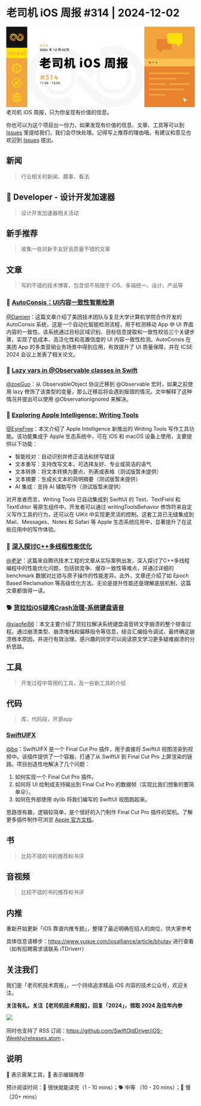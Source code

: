 # 老司机 iOS 周报 #314 | 2024-12-02

![ios-weekly](https://github.com/SwiftOldDriver/iOS-Weekly/blob/master/assets/weekly-header/314.jpg?raw=true)
老司机 iOS 周报，只为你呈现有价值的信息。

你也可以为这个项目出一份力，如果发现有价值的信息、文章、工具等可以到 [Issues](https://github.com/SwiftOldDriver/iOS-Weekly/issues) 里提给我们，我们会尽快处理。记得写上推荐的理由哦。有建议和意见也欢迎到 [Issues](https://github.com/SwiftOldDriver/iOS-Weekly/issues) 提出。

## 新闻

> 行业相关的新闻、趣事、看法

##  Developer - 设计开发加速器

> 设计开发加速器相关活动

## 新手推荐

> 收集一些对新手友好且质量不错的文章

## 文章

> 写的不错的技术博客，包含但不局限于 iOS、多端统一、设计、产品等

### 🐎 [AutoConsis：UI内容一致性智能检测](https://mp.weixin.qq.com/s/VwnnYnyo9sCDdUuG4Mu1kQ)

[@Damien](https://github.com/ZengyiMa)：这篇文章介绍了美团技术团队与复旦大学计算机学院合作开发的 AutoConsis 系统，这是一个自动化智能检测流程，用于检测移动 App 中 UI 界面内容的一致性。该系统通过目标区域识别、目标信息提取和一致性校验三个关键步骤，实现了低成本、高泛化性和高置信度的 UI 内容一致性检测。AutoConsis 在美团 App 的多类营销业务场景中得到应用，有效提升了 UI 质量保障，并在 ICSE 2024 会议上发表了相关论文。

### 🐎 [Lazy vars in @Observable classes in Swift](https://nilcoalescing.com/blog/LazyVarsInObservableClasses/)

[@zoeGuo](https://github.com/zoeGuo)：从 ObservableObject 协议迁移到 @Observable 宏时，如果之前使用 lazy 修饰了该类型的变量，那么迁移后将会遇到报错的情况。文中解释了这种情况并提出可以使用 @ObservationIgnored 来解决。

### 🐎 [Exploring Apple Intelligence: Writing Tools](https://www.createwithswift.com/exploring-apple-intelligence-writing-tools)

[@EyreFree](https://github.com/EyreFree)：本文介绍了 Apple Intelligence 新推出的 Writing Tools 写作工具功能。该功能集成于 Apple 生态系统中，可在 iOS 和 macOS 设备上使用，主要提供以下功能：

- 智能校对：自动识别并修正语法和拼写错误
- 文本重写：支持改写文本，可选择友好、专业或简洁的语气
- 文本转换：将文本转换为要点、列表或表格（测试版暂未提供）
- 文本摘要：生成长文本的简明摘要（测试版暂未提供）
- AI 集成：支持 AI 辅助写作（测试版暂未提供）

对开发者而言，Writing Tools 已自动集成到 SwiftUI 的 Text、TextField 和 TextEditor 等原生组件中。开发者可以通过 writingToolsBehavior 修饰符来自定义写作工具的行为，还可以在 UIKit 中实现更灵活的控制。这套工具已无缝集成到 Mail、Messages、Notes 和 Safari 等 Apple 生态系统应用中，显著提升了在这些应用中的写作体验。

### 🐎 [深入探讨C++多线程性能优化](https://mp.weixin.qq.com/s/18TujefnTj-17GuNgmYW-Q)

[@老驴](https://weibo.com/u/6090610445)：这篇来自腾讯技术工程的文章从实际案例出发，深入探讨了C++多线程编程中的性能优化问题，包括锁竞争、缓存一致性等难点，并通过详细的 benchmark 数据对比锁与原子操作的性能差异。此外，文章还介绍了如 Epoch Based Reclamation 等高级优化方法。无论是提升性能还是理解底层机制，这篇文章都值得一读。

### 🐕 [货拉拉iOS疑难Crash治理-系统键盘语音](https://juejin.cn/post/7396463744186515465)

[@xiaofei86](https://github.com/xiaofei86)：本文主要介绍了货拉拉解决系统键盘语音转文字崩溃的整个排查过程。通过崩溃类型、崩溃堆栈和偏移指令等信息，结合汇编指令调试，最终确定崩溃根本原因，并进行有效治理。感兴趣的同学可以阅读原文学习更多疑难崩溃的分析思路。

## 工具

> 开发过程中常用的工具，及一些新工具的介绍

## 代码

> 库，代码段，开源app

### [SwiftUIFX](https://swiftpackageindex.com/finnvoor/SwiftUIFX)

[@bq](https://github.com/bqlin)：SwiftUIFX 是一个 Final Cut Pro 插件，用于直接将 SwiftUI 视图渲染到视频中。该插件提供了一个容器，打通了从 SwiftUI 到 Final Cut Pro 上屏渲染的链路。项目创造性地解决了几个问题：

1. 如何实现一个 Final Cut Pro 插件。
2. 如何将 UI 绘制成支持输出到 Final Cut Pro 的数据帧（实现比我们想象的要简单😜）。
3. 如何在外部使用 dylib 将我们编写的 SwiftUI 视图跑起来。

思路很有趣，逻辑较简单，是个很好的入门制作 Final Cut Pro 插件的契机。了解更多插件制作可浏览 [Apple 官方文档](https://developer.apple.com/documentation/professional-video-applications/preparing-plug-ins-for-use-in-final-cut-pro)。

## 书

> 比较不错的书的推荐和书评

## 音视频

> 比较不错的书的推荐和书评

## 内推

重新开始更新「iOS 靠谱内推专题」，整理了最近明确在招人的岗位，供大家参考

具体信息请移步：https://www.yuque.com/iosalliance/article/bhutav 进行查看（如有招聘需求请联系 iTDriverr）

## 关注我们

我们是「老司机技术周报」，一个持续追求精品 iOS 内容的技术公众号，欢迎关注。

**关注有礼，关注【老司机技术周报】，回复「2024」，领取 2024 及往年内参**

![](https://github.com/SwiftOldDriver/iOS-Weekly/blob/master/assets/qrcode_for_wechat.jpg?raw=true)

同时也支持了 RSS 订阅：https://github.com/SwiftOldDriver/iOS-Weekly/releases.atom 。

## 说明

🚧 表示需某工具，🌟 表示编辑推荐

预计阅读时间：🐎 很快就能读完（1 - 10 mins）；🐕 中等 （10 - 20 mins）；🐢 慢（20+ mins）
